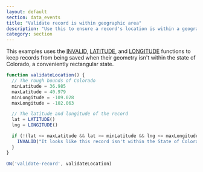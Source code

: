 ```yaml
---
layout: default
section: data_events
title: "Validate record is within geographic area"
description: "Use this to ensure a record's location is within a geographic area before saving."
category: section
---
```


This examples uses the [INVALID](/data-events/reference/invalid), [LATITUDE](/expressions/reference/latitude), and [LONGITUDE](/expressions/reference/longitude) functions to keep records from being saved when their geometry isn't within the state of Colorado, a conveniently rectangular state.

```js
function validateLocation() {
  // The rough bounds of Colorado
  minLatitude = 36.985
  maxLatitude = 40.979
  minLongitude = -109.028
  maxLongitude = -102.063

  // The latitude and longitude of the record
  lat = LATITUDE()
  lng = LONGITUDE()

  if (!(lat <= maxLatitude && lat >= minLatitude && lng <= maxLongitude && lng >= minLongitude)) {
    INVALID("It looks like this record isn't within the State of Colorado. Please adjust the record's location to be within Colorado.")
  }
}

ON('validate-record', validateLocation)
```
